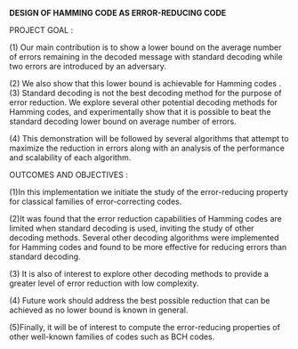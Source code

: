 **DESIGN OF HAMMING CODE AS ERROR-REDUCING  CODE**

PROJECT GOAL :

(1)  Our main contribution is to show a lower bound on the average number of errors remaining in the decoded message with standard decoding  while two errors are introduced by an adversary.

(2)  We also show that this lower bound is achievable for Hamming codes
. 
(3) Standard decoding is not the best decoding method for the purpose of error reduction. We explore several other potential decoding methods for Hamming codes, and experimentally show that it is possible to beat the standard decoding lower bound on average number of errors. 

(4) This demonstration will be followed by several algorithms that attempt to maximize the reduction in errors along with an analysis of the performance and scalability of each algorithm.


OUTCOMES AND OBJECTIVES :

(1)In this implementation we initiate the study of the error-reducing property for classical families of error-correcting codes. 

(2)It was found that the error reduction capabilities of Hamming codes are limited when standard decoding is used, inviting the study of other decoding methods. Several other decoding algorithms were implemented for Hamming codes and found to be more effective for reducing errors than standard decoding. 

(3) It is also of interest to explore other decoding methods to provide a greater level of error reduction with low complexity.

(4) Future work should address the best possible reduction that can be achieved as no lower bound is known in general. 

(5)Finally, it will be of interest to compute the error-reducing properties of other well-known families of codes such as BCH codes.  
